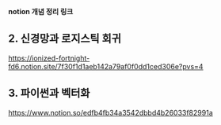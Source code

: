 **notion 개념 정리 링크**

## 2. 신경망과 로지스틱 회귀
https://ionized-fortnight-fd6.notion.site/7f30f1d1aeb142a79af0f0dd1ced306e?pvs=4

## 3. 파이썬과 벡터화
https://www.notion.so/edfb4fb34a3542dbbd4b26033f82991a

